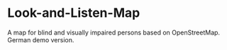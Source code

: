 # Look-and-Listen-Map
A map for blind and visually impaired persons based on OpenStreetMap.
German demo version.
